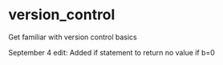 # version_control
Get familiar with version control basics

September 4 edit: Added if statement to return no value if b=0
